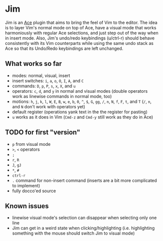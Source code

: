 Jim
===

Jim is an [Ace](https://github.com/ajaxorg/ace) plugin that aims to bring the
feel of Vim to the editor.  The idea is to layer Vim's normal mode on top of Ace,
have a visual mode that works harmoniously with regular Ace selections, and just
step out of the way when in insert mode.  Also, Jim's undo/redo keybindings
(u/ctrl-r) should behave consistently with its Vim counterparts while using the
same undo stack as Ace so that its Undo/Redo keybindings are left unchanged.

What works so far
-----------------
* modes: normal, visual, insert
* insert switches: `i`, `a`, `o`, `O`, `I`, `A`, and `C`
* commands: `D`, `p`, `P`, `s`, `x`, `X`, and `u`
* operators: `c`, `d`, and `y` in normal and visual modes (double operators work
  as linewise commands in normal mode, too)
* motions: `h`, `j`, `k`, `l`, `W`, `E`, `B`, `w`, `e`, `b`, `0`, `^`, `$`, `G`,
  `gg`, `/`, `n`, `N`, `f`, `F`, `t`, and `T` (`/`, `n`, and `N` don't work with
  operators yet)
* default register (operations yank text in the the register for pasting)
* `u` works as it does in Vim (`Cmd-z` and `Cmd-y` still work as they do in Ace)

TODO for first "version"
------------------------
* `p` from visual mode
* `>`, `<` operators
* `;`
* `r`, `R`
* `J`, `gJ`
* `*`, `#`
* `ctrl-r`
* `.` command for non-insert command (inserts are a bit more complicated to
  implement)
* fully docco'ed source

Known issues
------------
* linewise visual mode's selection can disappear when selecting only one line
* Jim can get in a weird state when clicking/highlighting (i.e. highlighting
  something with the mouse should switch Jim to visual mode)
